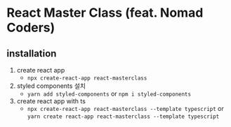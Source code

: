 # React Master Class (feat. Nomad Coders)

## installation

1. create react app
   - `npx create-react-app react-masterclass`
2. styled components 설치
   - `yarn add styled-components` or `npm i styled-components`
3. create react app with ts
   - `npx create-react-app react-masterclass --template typescript` or `yarn create react-app react-masterclass --template typescript`
